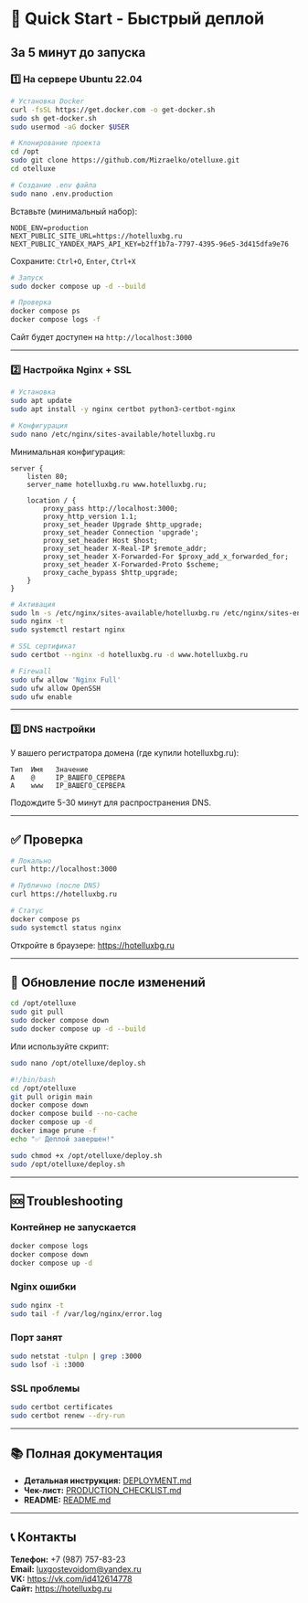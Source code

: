 # 🚀 Quick Start - Быстрый деплой

## За 5 минут до запуска

### 1️⃣ На сервере Ubuntu 22.04

```bash
# Установка Docker
curl -fsSL https://get.docker.com -o get-docker.sh
sudo sh get-docker.sh
sudo usermod -aG docker $USER

# Клонирование проекта
cd /opt
sudo git clone https://github.com/Mizraelko/otelluxe.git
cd otelluxe

# Создание .env файла
sudo nano .env.production
```

Вставьте (минимальный набор):
```env
NODE_ENV=production
NEXT_PUBLIC_SITE_URL=https://hotelluxbg.ru
NEXT_PUBLIC_YANDEX_MAPS_API_KEY=b2ff1b7a-7797-4395-96e5-3d415dfa9e76
```

Сохраните: `Ctrl+O`, `Enter`, `Ctrl+X`

```bash
# Запуск
sudo docker compose up -d --build

# Проверка
docker compose ps
docker compose logs -f
```

Сайт будет доступен на `http://localhost:3000`

---

### 2️⃣ Настройка Nginx + SSL

```bash
# Установка
sudo apt update
sudo apt install -y nginx certbot python3-certbot-nginx

# Конфигурация
sudo nano /etc/nginx/sites-available/hotelluxbg.ru
```

Минимальная конфигурация:
```nginx
server {
    listen 80;
    server_name hotelluxbg.ru www.hotelluxbg.ru;

    location / {
        proxy_pass http://localhost:3000;
        proxy_http_version 1.1;
        proxy_set_header Upgrade $http_upgrade;
        proxy_set_header Connection 'upgrade';
        proxy_set_header Host $host;
        proxy_set_header X-Real-IP $remote_addr;
        proxy_set_header X-Forwarded-For $proxy_add_x_forwarded_for;
        proxy_set_header X-Forwarded-Proto $scheme;
        proxy_cache_bypass $http_upgrade;
    }
}
```

```bash
# Активация
sudo ln -s /etc/nginx/sites-available/hotelluxbg.ru /etc/nginx/sites-enabled/
sudo nginx -t
sudo systemctl restart nginx

# SSL сертификат
sudo certbot --nginx -d hotelluxbg.ru -d www.hotelluxbg.ru

# Firewall
sudo ufw allow 'Nginx Full'
sudo ufw allow OpenSSH
sudo ufw enable
```

---

### 3️⃣ DNS настройки

У вашего регистратора домена (где купили hotelluxbg.ru):

```
Тип  Имя   Значение
A    @     IP_ВАШЕГО_СЕРВЕРА
A    www   IP_ВАШЕГО_СЕРВЕРА
```

Подождите 5-30 минут для распространения DNS.

---

## ✅ Проверка

```bash
# Локально
curl http://localhost:3000

# Публично (после DNS)
curl https://hotelluxbg.ru

# Статус
docker compose ps
sudo systemctl status nginx
```

Откройте в браузере: https://hotelluxbg.ru

---

## 🔄 Обновление после изменений

```bash
cd /opt/otelluxe
sudo git pull
sudo docker compose down
sudo docker compose up -d --build
```

Или используйте скрипт:
```bash
sudo nano /opt/otelluxe/deploy.sh
```

```bash
#!/bin/bash
cd /opt/otelluxe
git pull origin main
docker compose down
docker compose build --no-cache
docker compose up -d
docker image prune -f
echo "✅ Деплой завершен!"
```

```bash
sudo chmod +x /opt/otelluxe/deploy.sh
sudo /opt/otelluxe/deploy.sh
```

---

## 🆘 Troubleshooting

### Контейнер не запускается
```bash
docker compose logs
docker compose down
docker compose up -d
```

### Nginx ошибки
```bash
sudo nginx -t
sudo tail -f /var/log/nginx/error.log
```

### Порт занят
```bash
sudo netstat -tulpn | grep :3000
sudo lsof -i :3000
```

### SSL проблемы
```bash
sudo certbot certificates
sudo certbot renew --dry-run
```

---

## 📚 Полная документация

- **Детальная инструкция:** [DEPLOYMENT.md](./DEPLOYMENT.md)
- **Чек-лист:** [PRODUCTION_CHECKLIST.md](./PRODUCTION_CHECKLIST.md)
- **README:** [README.md](./README.md)

---

## 📞 Контакты

**Телефон:** +7 (987) 757-83-23  
**Email:** luxgostevoidom@yandex.ru  
**VK:** https://vk.com/id412614778  
**Сайт:** https://hotelluxbg.ru

